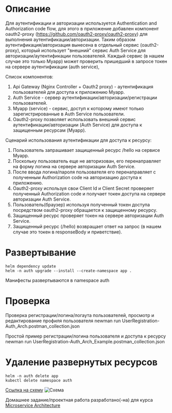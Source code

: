 # Описание
Для аутентификации и авторизации используется Authentication and Authorization code flow, 
    для этого в приложение добавлен компонент oauth2-proxy (https://github.com/oauth2-proxy/oauth2-proxy) для выполнения аутентификации/авторизации. 
Таким образом аутентификация/авторизация вынесена в отдельный сервис (oauth2-proxy), который использует "внешний" сервис Auth Service
для авторизации/аутентификации пользователей.
Каждый сервис (в нашем случае это только Myapp) может проверить пришедший в запросе токен на сервере аутентификации (auth service), 

Список компонентов:
1. Api Gateway (Nginx Controller + Oauth2 proxy) - аутентификация пользователей для доступа к приложению Myapp.
2. Auth Service - сервер аутентификации/авторизации/регистрации пользователей.
3. Myapp (service) - сервис, доступ к которому имеют только зарегистрированные в Auth Service пользователи.
4. Oauth2-proxy позволяет использовать внешний сервис аутентификации/авторизации (Auth Service) для доступа к защищенным ресурсам (Myapp).

Сценарий использования аутентификации для доступа к ресурсу:
1. Пользователь запрашивает защищенный ресурс /hello на сервисе Myapp.
2. Поскольку пользователь еще не авторизован, его перенаправляет на форму логина на сервере авторизации Auth Service.
3. После ввода логина/пароля пользователя его перенаправляет с полученным Authorization code на авторизацию доступа к приложению.
4. Oauth2-proxy используя свои Client Id и Client Secret проверяет полученный Authorization code и получает токен доступа на сервере авторизации Auth Service.
5. Пользователь(браузер) используя полученный токен доступа посредством oauth2-proxy обращается к защищенному ресурсу.
6. Защищенный ресурс проверяет токен на сервере авторизации Auth Service.
7. Защищенный ресурс (/hello) возвращает ответ на запрос (в нашем случае это токен в responseBody и приветствие).


# Развертывание
    helm dependency update
    helm -n auth upgrade --install --create-namespace app .
Манифесты развертываются в namespace auth

# Проверка
Проверка регистрации/логина/логаута пользователей, просмотр и редактирование профиля пользователя
newman run UserRegistration-Auth_Arch.postman_collection.json

Простой пример регистрации/логина пользователя и доступа к ресурсу
newman run UserRegistration-Auth_Arch_Example.postman_collection.json

# Удаление развернутых ресурсов
    helm -n auth delete app 
    kubectl delete namespace auth

[Ссылка на схему](myapp-auth-oauth2-proxy.puml)
![Схема](https://www.plantuml.com/plantuml/proxy?cache=no&src=https://raw.githubusercontent.com/pav37/auth-homework/main/myapp-auth-oauth2-proxy.puml)


Домашнее задание/проектная работа разработано(-на) для курса [Microservice Architecture](https://otus.ru/lessons/microservice-architecture)
